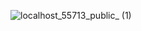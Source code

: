 ![localhost_55713_public_ (1)](https://github.com/swoorr/movies-project/assets/4634368/11228963-c777-4105-9147-eba124304e10)
